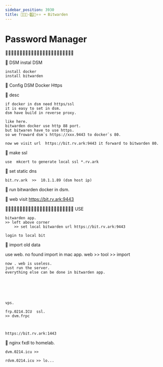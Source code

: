 ```yaml
---
sidebar_position: 3930
title: 🎪🎪🎪-5️⃣💠⭐️⭐️ ➜ Bitwarden
---
```


# Password Manager 




🔵🔵🔵🔵🔵🔵🔵🔵🔵🔵🔵🔵🔵🔵🔵🔵🔵🔵🔵🔵🔵🔵🔵🔵

🔵 DSM instal DSM 

	install docker 
	install bitwarden

	

🔵 Config DSM Docker Https 

  🔶 desc 

    if docker in dsm need https/ssl 
    it is easy to set in dsm. 
    dsm have build in reverse proxy. 

    like here. 
    bitwarden docker use http 88 port.
    but bitwaren have to use https.
    so we froward dsm`s https://xxx.9443 to docker`s 80.

    now we visit url  https://bit.rv.ark:9443 it forward to bitwarden 80.


  🔶 make ssl 

	use  mkcert to generate local ssl *.rv.ark 


  🔶 set static dns 

    bit.rv.ark  >>  10.1.1.89 (dsm host ip)


🔵 run bitwarden docker in dsm.



🔵 web visit 
	https://bit.rv.ark:9443




🔵🔵🔵🔵🔵🔵🔵🔵🔵🔵🔵🔵🔵🔵🔵🔵🔵🔵🔵🔵🔵🔵🔵🔵 USE 

	bitwarden app.
	>> left above corner 
		>> set local bitwarden url https://bit.rv.ark:9443

	login to local bit 


🔶 import old data 

  use web.  no found import in mac app. 
  web >> tool >> import 

	now . web is useless.
	just run the server. 
	everything else can be done in bitwarden app. 



	


	vps.   

	frp.0214.ICU  ssl.
	>> dvm.frpc



	https://bit.rv.ark:1443



🔵 nginx fxdl  to homelab.

	dvm.0214.icu >>

	rdvm.0214.icu >> lo...




